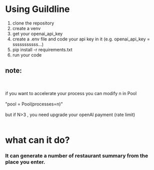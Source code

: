 # Using Guildline
1. clone the repository
2. create a venv
3. get your openai_api_key 
4. create a .env file and code your api key in it (e.g. openai_api_key = sssssssssss...)
5. pip install -r requirements.txt
6. run your code 

## note:
<br><br>
if you want to accelerate your process you can modify n in Pool
<br><br>
 "pool = Pool(processes=n)"
<br><br>
but if N>3 , you need upgrade your openAI payment (rate limit)
<br><br>



# what can it do?

### It can generate a number of restaurant summary from the place you enter.
